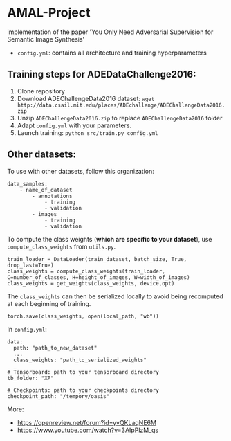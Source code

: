 # AMAL-Project
implementation of the paper 'You Only Need Adversarial Supervision for Semantic Image Synthesis'

* `config.yml`: contains all architecture and training hyperparameters

## Training steps for ADEDataChallenge2016:
1. Clone repository
2. Download ADEChallengeData2016 dataset:
`wget http://data.csail.mit.edu/places/ADEchallenge/ADEChallengeData2016.zip`
3. Unzip `ADEChallengeData2016.zip` to replace `ADEChallengeData2016` folder
4. Adapt `config.yml` with your parameters.
4. Launch training: `python src/train.py config.yml`

## Other datasets:
To use with other datasets, follow this organization:
```
data_samples:
    - name_of_dataset
        - annotations
            - training
            - validation
        - images
            - training
            - validation
```

To compute the class weights (**which are specific to your dataset**), 
use `compute_class_weights` from `utils.py`. 

```
train_loader = DataLoader(train_dataset, batch_size, True, drop_last=True)
class_weights = compute_class_weights(train_loader, C=number_of_classes, H=height_of_images, W=width_of_images)
class_weights = get_weights(class_weights, device,opt)
```
The `class_weights` can then be serialized locally to avoid being recomputed at each beginning of training.

```
torch.save(class_weights, open(local_path, "wb"))
```

In `config.yml`:
```
data:
  path: "path_to_new_dataset"
  ...
  class_weights: "path_to_serialized_weights"

# Tensorboard: path to your tensorboard directory
tb_folder: "XP"

# Checkpoints: path to your checkpoints directory
checkpoint_path: "/tempory/oasis"
```

More: 
- https://openreview.net/forum?id=yvQKLaqNE6M
- https://www.youtube.com/watch?v=3AIpPlzM_qs
